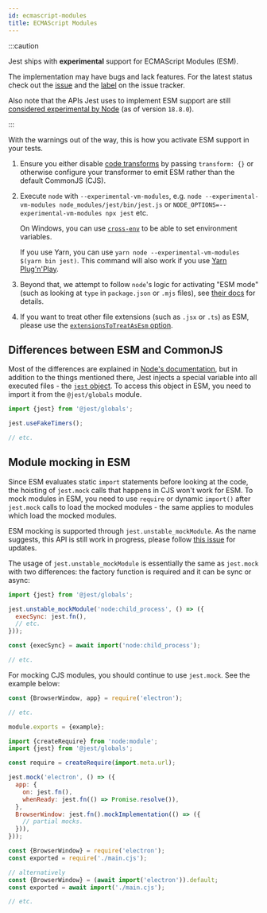 ```yaml
---
id: ecmascript-modules
title: ECMAScript Modules
---
```


:::caution

Jest ships with **experimental** support for ECMAScript Modules (ESM).

The implementation may have bugs and lack features. For the latest status check out the [issue](https://github.com/facebook/jest/issues/9430) and the [label](https://github.com/facebook/jest/labels/ES%20Modules) on the issue tracker.

Also note that the APIs Jest uses to implement ESM support are still [considered experimental by Node](https://nodejs.org/api/vm.html#vm_class_vm_module) (as of version `18.8.0`).

:::

With the warnings out of the way, this is how you activate ESM support in your tests.

1. Ensure you either disable [code transforms](Configuration.md#transform-objectstring-pathtotransformer--pathtotransformer-object) by passing `transform: {}` or otherwise configure your transformer to emit ESM rather than the default CommonJS (CJS).
1. Execute `node` with `--experimental-vm-modules`, e.g. `node --experimental-vm-modules node_modules/jest/bin/jest.js` or `NODE_OPTIONS=--experimental-vm-modules npx jest` etc.

   On Windows, you can use [`cross-env`](https://github.com/kentcdodds/cross-env) to be able to set environment variables.

   If you use Yarn, you can use `yarn node --experimental-vm-modules $(yarn bin jest)`. This command will also work if you use [Yarn Plug'n'Play](https://yarnpkg.com/features/pnp).

1. Beyond that, we attempt to follow `node`'s logic for activating "ESM mode" (such as looking at `type` in `package.json` or `.mjs` files), see [their docs](https://nodejs.org/api/esm.html#esm_enabling) for details.
1. If you want to treat other file extensions (such as `.jsx` or `.ts`) as ESM, please use the [`extensionsToTreatAsEsm` option](Configuration.md#extensionstotreatasesm-arraystring).

## Differences between ESM and CommonJS

Most of the differences are explained in [Node's documentation](https://nodejs.org/api/esm.html#esm_differences_between_es_modules_and_commonjs), but in addition to the things mentioned there, Jest injects a special variable into all executed files - the [`jest` object](JestObjectAPI.md). To access this object in ESM, you need to import it from the `@jest/globals` module.

```js
import {jest} from '@jest/globals';

jest.useFakeTimers();

// etc.
```

## Module mocking in ESM

Since ESM evaluates static `import` statements before looking at the code, the hoisting of `jest.mock` calls that happens in CJS won't work for ESM. To mock modules in ESM, you need to use `require` or dynamic `import()` after `jest.mock` calls to load the mocked modules - the same applies to modules which load the mocked modules.

ESM mocking is supported through `jest.unstable_mockModule`. As the name suggests, this API is still work in progress, please follow [this issue](https://github.com/facebook/jest/issues/10025) for updates.

The usage of `jest.unstable_mockModule` is essentially the same as `jest.mock` with two differences: the factory function is required and it can be sync or async:

```js
import {jest} from '@jest/globals';

jest.unstable_mockModule('node:child_process', () => ({
  execSync: jest.fn(),
  // etc.
}));

const {execSync} = await import('node:child_process');

// etc.
```

For mocking CJS modules, you should continue to use `jest.mock`. See the example below:

```js title="main.cjs"
const {BrowserWindow, app} = require('electron');

// etc.

module.exports = {example};
```

```js title="main.test.cjs"
import {createRequire} from 'node:module';
import {jest} from '@jest/globals';

const require = createRequire(import.meta.url);

jest.mock('electron', () => ({
  app: {
    on: jest.fn(),
    whenReady: jest.fn(() => Promise.resolve()),
  },
  BrowserWindow: jest.fn().mockImplementation(() => ({
    // partial mocks.
  })),
}));

const {BrowserWindow} = require('electron');
const exported = require('./main.cjs');

// alternatively
const {BrowserWindow} = (await import('electron')).default;
const exported = await import('./main.cjs');

// etc.
```
